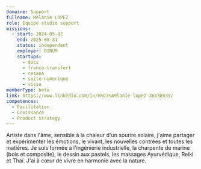 ```yaml
---
domaine: Support
fullname: Mélanie LOPEZ
role: Équipe studio support
missions:
  - start: 2024-05-02
    end: 2025-08-31
    status: independent
    employer: DINUM
    startups:
      - docs
      - france-transfert
      - resana
      - suite-numerique
      - visio
memberType: beta
link: https://www.linkedin.com/in/m%C3%A9lanie-lopez-36130535/
competences:
  - Facilitation
  - Croissance
  - Product strategy
---
```

Artiste dans l'âme, sensible à la chaleur d'un sourire solaire, j'aime partager et expérimenter les émotions, le vivant, les nouvelles contrées et toutes les matières.
Je suis formée à l'ingénierie industrielle, la charpente de marine (bois et composite), le dessin aux pastels, les massages Ayurvédique, Reiki et Thaï.
J'ai à cœur de vivre en harmonie avec la nature.